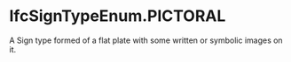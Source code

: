 IfcSignTypeEnum.PICTORAL
========================
A Sign type formed of a flat plate with some written or symbolic images on it.  


